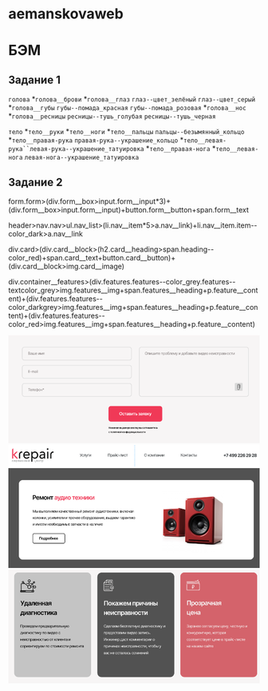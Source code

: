 # aemanskovaweb
# БЭМ

## Задание 1
`голова`
*`голова__брови`
*`голова__глаз` `глаз--цвет_зелёный` `глаз--цвет_серый`
*`голова__губы` `губы--помада_красная` `губы--помада_розовая`
*`голова__нос`
*`голова__ресницы` `ресницы--тушь_голубая` `ресницы--тушь_черная`

`тело`
*`тело__руки`
*`тело__ноги`
*`тело__пальцы` `пальцы--безымянный_кольцо`
*`тело__правая-рука` `правая-рука--украшение_кольцо`
*`тело__левая-рука``левая-рука--украшение_татуировка`
*`тело__правая-нога`
*`тело__левая-нога` `левая-нога--украшение_татуировка`


## Задание 2


form.form>(div.form__box>input.form__input*3)+(div.form__box>input.form__input)+button.form__button+span.form__text

header>nav.nav>ul.nav_list>(li.nav__item*5>a.nav__link)+li.nav__item.item--color_dark>a.nav__link

div.card>(div.card__block>(h2.card__heading>span.heading--color_red)+span.card__text+button.card__button)+(div.card__block>img.card__image)

div.container__features>(div.features.features--color_grey.features--textcolor_grey>img.features__img+span.features__heading+p.feature__content)+(div.features.features--color_darkgrey>img.features__img+span.features__heading+p.feature__content)+(div.features.features--color_red>img.features__img+span.features__heading+p.feature__content)

![form](/form.PNG)
![header](/header.PNG)
![card](/card.PNG)
![features](/features.PNG)


